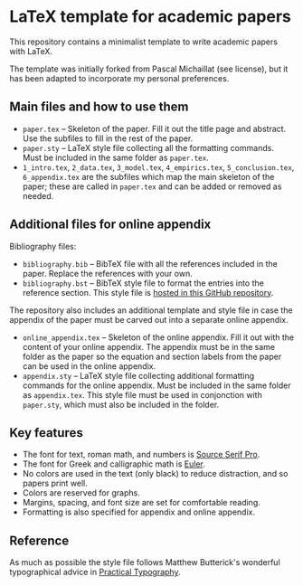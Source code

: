 # LaTeX template for academic papers

This repository contains a minimalist template to write academic papers with LaTeX. 

The template was initially forked from Pascal Michaillat (see license), but it has been adapted to incorporate my personal preferences. 

## Main files and how to use them

- `paper.tex` –  Skeleton of the paper. Fill it out the title page and abstract. Use the subfiles to fill in the rest of the paper. 
- `paper.sty` –  LaTeX style file collecting all the formatting commands. Must be included in the same folder as `paper.tex`.
- `1_intro.tex`, `2_data.tex`, `3_model.tex`, `4_empirics.tex`, `5_conclusion.tex`, `6_appendix.tex` are the subfiles which map the main skeleton of the paper; these are called in `paper.tex` and can be added or removed as needed.  

## Additional files for online appendix

Bibliography files: 
- `bibliography.bib` – BibTeX file with all the references included in the paper. Replace the references with your own.
- `bibliography.bst` – BibTeX style file to format the entries into the reference section. This style file is [hosted in this GitHub repository](https://github.com/pmichaillat/latex-bibliography). 

The repository also includes an additional template and style file in case the appendix of the paper must be carved out into a separate online appendix. 

- `online_appendix.tex` –  Skeleton of the online appendix. Fill it out with the content of your online appendix. The appendix must be in the same folder as the paper so the equation and section labels from the paper can be used in the online appendix.
- `appendix.sty` –  LaTeX style file collecting additional formatting commands for the online appendix. Must be included in the same folder as `appendix.tex`. This style file must be used in conjonction with `paper.sty`, which must also be included in the folder. 

## Key features

- The font for text, roman math, and numbers is [Source Serif Pro](https://fonts.google.com/specimen/Source+Serif+Pro).
- The font for Greek and calligraphic math is [Euler](http://luc.devroye.org/fonts-26139.html).
- No colors are used in the text (only black) to reduce distraction, and so papers print well.
- Colors are reserved for graphs.
- Margins, spacing, and font size are set for comfortable reading.
- Formatting is also specified for appendix and online appendix.

## Reference

As much as possible the style file follows Matthew Butterick's wonderful typographical advice in [Practical Typography](https://practicaltypography.com).

